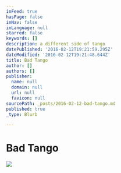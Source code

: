 ```yaml
---
inFeed: true
hasPage: false
inNav: false
inLanguage: null
starred: false
keywords: []
description: a different side of tango
datePublished: '2016-02-12T19:21:59.295Z'
dateModified: '2016-02-12T19:21:48.644Z'
title: Bad Tango
author: []
authors: []
publisher:
  name: null
  domain: null
  url: null
  favicon: null
sourcePath: _posts/2016-02-12-bad-tango.md
published: true
_type: Blurb

---
```

# Bad Tango
![](https://the-grid-user-content.s3-us-west-2.amazonaws.com/4faf6bec-b707-423f-9256-9f119c93eab8.jpg)
